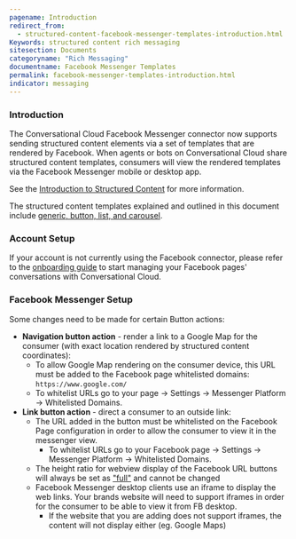```yaml
---
pagename: Introduction
redirect_from:
  - structured-content-facebook-messenger-templates-introduction.html
Keywords: structured content rich messaging
sitesection: Documents
categoryname: "Rich Messaging"
documentname: Facebook Messenger Templates
permalink: facebook-messenger-templates-introduction.html
indicator: messaging
---
```


### Introduction

The Conversational Cloud Facebook Messenger connector now supports sending structured content elements via a set of templates that are rendered by Facebook. When agents or bots on Conversational Cloud share structured content templates, consumers will view the rendered templates via the Facebook Messenger mobile or desktop app.

See the [Introduction to Structured Content](structured-content-introduction-to-structured-content.html) for more information.

The structured content templates explained and outlined in this document include [generic, button, list, and carousel](https://developers.facebook.com/docs/messenger-platform/send-messages/templates).

### Account Setup

If your account is not currently using the Facebook connector, please refer to the [onboarding guide](https://knowledge.liveperson.com/messaging-channels-facebook.html) to start managing your Facebook pages' conversations with Conversational Cloud.

### Facebook Messenger Setup

Some changes need to be made for certain Button actions:

* **Navigation button action** - render a link to a Google Map for the consumer (with exact location rendered by structured content coordinates):
  * To allow Google Map rendering on the consumer device, this URL must be added to the Facebook page whitelisted domains: `https://www.google.com/`
  * To whitelist URLs go to your page → Settings → Messenger Platform → Whitelisted Domains.
* **Link button action** - direct a consumer to an outside link:
  * The URL added in the button must be whitelisted on the Facebook Page configuration in order to allow the consumer to view it in the messenger view.
    * To whitelist URLs go to your Facebook page → Settings → Messenger Platform → Whitelisted Domains.
  * The height ratio for webview display of the Facebook URL buttons will always be set as ["full"](https://developers.facebook.com/docs/messenger-platform/send-messages/buttons) and cannot be changed
  * Facebook Messenger desktop clients use an iframe to display the web links. Your brands website will need to support iframes in order for the consumer to be able to view it from FB desktop.
    * If the website that you are adding does not support iframes, the content will not display either (eg. Google Maps)